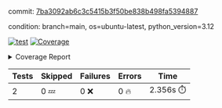 commit: [7ba3092ab6c3c5415b3f50be838b498fa5394887](https://github.com/rcmdnk/boto3-session/tree/7ba3092ab6c3c5415b3f50be838b498fa5394887)

condition: branch=main, os=ubuntu-latest, python_version=3.12

[![test](https://github.com/rcmdnk/boto3-session/actions/workflows/test.yml/badge.svg)](https://github.com/rcmdnk/boto3-session/actions/runs/16583974195)
<a href="https://github.com/rcmdnk/boto3-session/blob/7ba3092ab6c3c5415b3f50be838b498fa5394887/README.md"><img alt="Coverage" src="https://img.shields.io/badge/Coverage-48%25-orange.svg" /></a><details><summary>Coverage Report </summary><table><tr><th>File</th><th>Stmts</th><th>Miss</th><th>Cover</th><th>Missing</th></tr><tbody><tr><td colspan="5"><b>src/boto3_session</b></td></tr><tr><td>&nbsp; &nbsp;<a href="https://github.com/rcmdnk/boto3-session/blob/7ba3092ab6c3c5415b3f50be838b498fa5394887/src/boto3_session/session.py">session.py</a></td><td>55</td><td>31</td><td>44%</td><td><a href="https://github.com/rcmdnk/boto3-session/blob/7ba3092ab6c3c5415b3f50be838b498fa5394887/src/boto3_session/session.py#L60">60</a>, <a href="https://github.com/rcmdnk/boto3-session/blob/7ba3092ab6c3c5415b3f50be838b498fa5394887/src/boto3_session/session.py#L68-L70">68&ndash;70</a>, <a href="https://github.com/rcmdnk/boto3-session/blob/7ba3092ab6c3c5415b3f50be838b498fa5394887/src/boto3_session/session.py#L73-L97">73&ndash;97</a>, <a href="https://github.com/rcmdnk/boto3-session/blob/7ba3092ab6c3c5415b3f50be838b498fa5394887/src/boto3_session/session.py#L100-L122">100&ndash;122</a>, <a href="https://github.com/rcmdnk/boto3-session/blob/7ba3092ab6c3c5415b3f50be838b498fa5394887/src/boto3_session/session.py#L125-L129">125&ndash;129</a>, <a href="https://github.com/rcmdnk/boto3-session/blob/7ba3092ab6c3c5415b3f50be838b498fa5394887/src/boto3_session/session.py#L132-L133">132&ndash;133</a>, <a href="https://github.com/rcmdnk/boto3-session/blob/7ba3092ab6c3c5415b3f50be838b498fa5394887/src/boto3_session/session.py#L136-L137">136&ndash;137</a></td></tr><tr><td><b>TOTAL</b></td><td><b>60</b></td><td><b>31</b></td><td><b>48%</b></td><td>&nbsp;</td></tr></tbody></table></details>

| Tests | Skipped | Failures | Errors | Time |
| ----- | ------- | -------- | -------- | ------------------ |
| 2 | 0 :zzz: | 0 :x: | 0 :fire: | 2.356s :stopwatch: |

